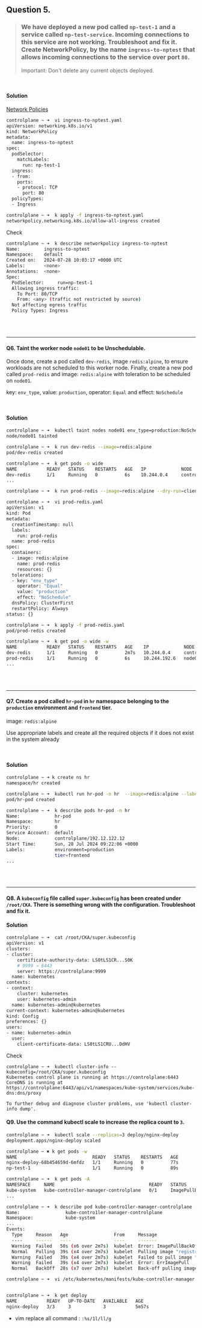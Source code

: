 ## Question 5. 

> ### We have deployed a new pod called `np-test-1` and a service called `np-test-service`. Incoming connections to this service are not working. Troubleshoot and fix it. Create NetworkPolicy, by the name `ingress-to-nptest` that allows incoming connections to the service over port `80`.
>
> Important: Don't delete any current objects deployed.

<br>

#### Solution

[Network Policies](https://kubernetes.io/docs/concepts/services-networking/network-policies/)

```Bash
controlplane ~ ➜  vi ingress-to-nptest.yaml
apiVersion: networking.k8s.io/v1
kind: NetworkPolicy
metadata:
  name: ingress-to-nptest
spec:
  podSelector:
    matchLabels:
      run: np-test-1
  ingress:
  - from:
    ports:
    - protocol: TCP
      port: 80
  policyTypes:
  - Ingress

controlplane ~ ➜  k apply -f ingress-to-nptest.yaml 
networkpolicy.networking.k8s.io/allow-all-ingress created
```

Check

```Bash
controlplane ~ ➜  k describe networkpolicy ingress-to-nptest
Name:         ingress-to-nptest
Namespace:    default
Created on:   2024-07-28 10:03:17 +0000 UTC
Labels:       <none>
Annotations:  <none>
Spec:
  PodSelector:     run=np-test-1
  Allowing ingress traffic:
    To Port: 80/TCP
    From: <any> (traffic not restricted by source)
  Not affecting egress traffic
  Policy Types: Ingress
```

<br><br>

---

#### Q6. Taint the worker node `node01` to be Unschedulable.
Once done, create a pod called `dev-redis`, image `redis:alpine`, to ensure workloads are not scheduled to this worker node.
Finally, create a new pod called `prod-redis` and image: `redis:alpine` with toleration to be scheduled on `node01`.

key: `env_type`, value: `production`, operator: `Equal` and effect: `NoSchedule`

<br>

#### Solution

```Bash
controlplane ~ ➜  kubectl taint nodes node01 env_type=production:NoSchedule
node/node01 tainted

controlplane ~ ➜  k run dev-redis --image=redis:alpine
pod/dev-redis created

controlplane ~ ➜  k get pods -o wide
NAME           READY   STATUS    RESTARTS   AGE   IP             NODE           NOMINATED NODE   READINESS GATES
dev-redis      1/1     Running   0          6s    10.244.0.4     controlplane   <none>           <none>
...

controlplane ~ ➜  k run prod-redis --image=redis:alpine --dry-run=client -o yaml > prod-redis.yaml

controlplane ~ ➜  vi prod-redis.yaml 
apiVersion: v1
kind: Pod
metadata:
  creationTimestamp: null
  labels:
    run: prod-redis
  name: prod-redis
spec:
  containers:
  - image: redis:alpine
    name: prod-redis
    resources: {}
  tolerations:
  - key: "env_type"
    operator: "Equal"
    value: "production"
    effect: "NoSchedule"
  dnsPolicy: ClusterFirst
  restartPolicy: Always
status: {}

controlplane ~ ➜  k apply -f prod-redis.yaml 
pod/prod-redis created

controlplane ~ ➜  k get pod -o wide -w
NAME           READY   STATUS    RESTARTS   AGE    IP             NODE           NOMINATED NODE   READINESS GATES
dev-redis      1/1     Running   0          2m7s   10.244.0.4     controlplane   <none>           <none>
prod-redis     1/1     Running   0          6s     10.244.192.6   node01         <none>           <none>
...
```

<br><br>

---

#### Q7. Create a pod called `hr-pod` in `hr` namespace belonging to the `production` environment and `frontend` tier.
image: `redis:alpine`

Use appropriate labels and create all the required objects if it does not exist in the system already

<br>

#### Solution

```Bash
controlplane ~ ➜ k create ns hr
namespace/hr created
```

```Bash
controlplane ~ ➜  kubectl run hr-pod -n hr  --image=redis:alpine --labels="environment=production,tier=frontend"
pod/hr-pod created
```

```Bash
controlplane ~ ➜  k describe pods hr-pod -n hr
Name:             hr-pod
Namespace:        hr
Priority:         0
Service Account:  default
Node:             controlplane/192.12.122.12
Start Time:       Sun, 28 Jul 2024 09:22:06 +0000
Labels:           environment=production
                  tier=frontend
...
```

<br><br>

---

#### Q8. A `kubeconfig` file called `super.kubeconfig` has been created under `/root/CKA`. There is something wrong with the configuration. Troubleshoot and fix it.

#### Solution


```Bash
controlplane ~ ➜  cat /root/CKA/super.kubeconfig 
apiVersion: v1
clusters:
- cluster:
    certificate-authority-data: LS0tLS1CR...S0K
    # 9999 → 6443
    server: https://controlplane:9999 
  name: kubernetes
contexts:
- context:
    cluster: kubernetes
    user: kubernetes-admin
  name: kubernetes-admin@kubernetes
current-context: kubernetes-admin@kubernetes
kind: Config
preferences: {}
users:
- name: kubernetes-admin
  user:
    client-certificate-data: LS0tLS1CRU...DdHV
```

Check

```
controlplane ~ ➜  kubectl cluster-info --kubeconfig=/root/CKA/super.kubeconfig
Kubernetes control plane is running at https://controlplane:6443
CoreDNS is running at https://controlplane:6443/api/v1/namespaces/kube-system/services/kube-dns:dns/proxy

To further debug and diagnose cluster problems, use 'kubectl cluster-info dump'.

```



#### Q9. Use the command kubectl scale to increase the replica count to `3`.

```Bash
controlplane ~ ➜  kubectl scale --replicas=3 deploy/nginx-deploy
deployment.apps/nginx-deploy scaled

controlplane ~ ✖ k get pods -w
NAME                            READY   STATUS    RESTARTS   AGE
nginx-deploy-68b454659d-6mfdz   1/1     Running   0          77s
np-test-1                       1/1     Running   0          89s

controlplane ~ ➜  k get pods -A
NAMESPACE     NAME                                   READY   STATUS             RESTARTS      AGE
kube-system   kube-contro1ler-manager-controlplane   0/1     ImagePullBackOff   0             117s
...

controlplane ~ ➜  k describe pod kube-contro1ler-manager-controlplane -n kube-system
Name:                 kube-contro1ler-manager-controlplane
Namespace:            kube-system
...
Events:
  Type     Reason   Age                 From     Message
  ----     ------   ----                ----     -------
  Warning  Failed   50s (x6 over 2m7s)  kubelet  Error: ImagePullBackOff
  Normal   Pulling  39s (x4 over 2m7s)  kubelet  Pulling image "registry.k8s.io/kube-contro1ler-manager:v1.30.0"
  Warning  Failed   39s (x4 over 2m7s)  kubelet  Failed to pull image "registry.k8s.io/kube-contro1ler-manager:v1.30.0": rpc error: code = NotFound desc = failed to pull and unpack image "registry.k8s.io/kube-contro1ler-manager:v1.30.0": failed to resolve reference "registry.k8s.io/kube-contro1ler-manager:v1.30.0": registry.k8s.io/kube-contro1ler-manager:v1.30.0: not found
  Warning  Failed   39s (x4 over 2m7s)  kubelet  Error: ErrImagePull
  Normal   BackOff  28s (x7 over 2m7s)  kubelet  Back-off pulling image "registry.k8s.io/kube-contro1ler-manager:v1.30.0"

controlplane ~ ➜  vi /etc/kubernetes/manifests/kube-controller-manager.yaml 


controlplane ~ ➜  k get deploy
NAME           READY   UP-TO-DATE   AVAILABLE   AGE
nginx-deploy   3/3     3            3           5m57s
```


- vim replace all command
  : `:%s/1l/ll/g`